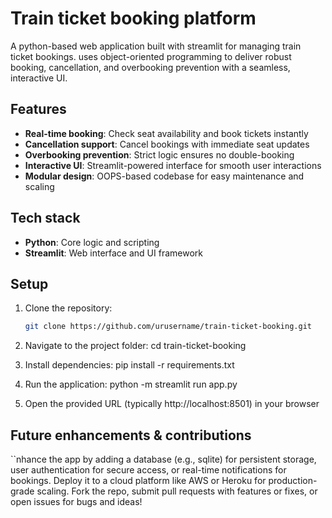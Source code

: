 # Train ticket booking platform

A python-based web application built with streamlit for managing train ticket bookings. uses object-oriented programming to deliver robust booking, cancellation, and overbooking prevention with a seamless, interactive UI.

## Features
- **Real-time booking**: Check seat availability and book tickets instantly
- **Cancellation support**: Cancel bookings with immediate seat updates
- **Overbooking prevention**: Strict logic ensures no double-booking
- **Interactive UI**: Streamlit-powered interface for smooth user interactions
- **Modular design**: OOPS-based codebase for easy maintenance and scaling

## Tech stack
- **Python**: Core logic and scripting
- **Streamlit**: Web interface and UI framework

## Setup
1. Clone the repository:
   ```bash
   git clone https://github.com/urusername/train-ticket-booking.git
2. Navigate to the project folder:
   cd train-ticket-booking

3. Install dependencies:
   pip install -r requirements.txt

4. Run the application:
   python -m streamlit run app.py

5. Open the provided URL (typically http://localhost:8501) in your browser

## Future enhancements & contributions
``nhance the app by adding a database (e.g., sqlite) for persistent storage, user authentication for secure access, or real-time notifications for bookings. Deploy it to a cloud platform like AWS or Heroku for production-grade scaling. Fork the repo, submit pull requests with features or fixes, or open issues for bugs and ideas!
